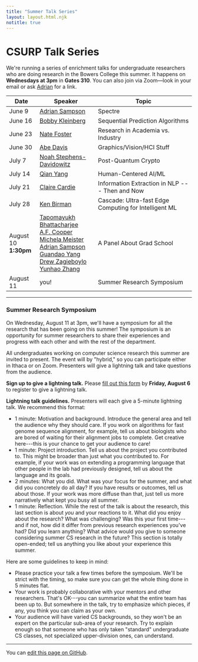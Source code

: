 ```yaml
---
title: "Summer Talk Series"
layout: layout.html.njk
notitle: true
---
```

# CSURP Talk Series

We're running a series of enrichment talks for undergraduate researchers who are doing research in the Bowers College this summer.
It happens on **Wednesdays at 3pm** in **Gates 310**.
You can also join via Zoom—look in your email or ask [Adrian](mailto:asampson@cs.cornell.edu) for a link.

<table>
    <thead>
        <tr>
            <th>Date</th>
            <th>Speaker</th>
            <th>Topic</th>
        </tr>
    </thead>
    <tbody>
        <tr>
            <td class="date">June 9</td>
            <td><a href="https://www.cs.cornell.edu/~asampson/">Adrian Sampson</a></td>
            <td>Spectre</td>
        </tr>
        <tr>
            <td class="date">June 16</td>
            <td><a href="https://www.cs.cornell.edu/~rdk/">Bobby Kleinberg</a></td>
            <td>Sequential Prediction Algorithms</td>
        </tr>
        <tr>
            <td class="date">June 23</td>
            <td><a href="https://www.cs.cornell.edu/~jnfoster/">Nate Foster</a></td>
            <td>Research in Academia vs. Industry</td>
        </tr>
        <tr>
            <td class="date">June 30</td>
            <td><a href="http://abedavis.com">Abe Davis</a></td>
            <td>Graphics/Vision/HCI Stuff</td>
        </tr>
        <tr>
            <td class="date">July 7</td>
            <td><a href="http://www.noahsd.com">Noah Stephens-Davidowitz</a></td>
            <td>Post-Quantum Crypto</td>
        </tr>
        <tr>
            <td class="date">July 14</td>
            <td><a href="https://yangqian.myportfolio.com">Qian Yang</a></td>
            <td>Human-Centered AI/ML</td>
        </tr>
        <tr>
            <td class="date">July 21</td>
            <td><a href="https://www.cs.cornell.edu/home/cardie/">Claire Cardie</a></td>
            <td>Information Extraction in NLP --- Then and Now</td>
        </tr>
        <tr>
            <td class="date">July 28</td>
            <td><a href="http://www.cs.cornell.edu/ken">Ken Birman</a></td>
            <td>Cascade: Ultra-fast Edge Computing for Intelligent ML</td>
        </tr>
        <tr>
            <td class="date">
                August 10<br>
                <b>1:30pm</b>
            </td>
            <td>
                <a href="https://sites.google.com/site/tapomayukh">Tapomayukh Bhattacharjee</a><br>
                <a href="https://cacioepe.pe">A.F. Cooper</a><br>
                <a href="https://michela-meister.github.io">Michela Meister</a><br>
                <a href="https://www.cs.cornell.edu/~asampson/">Adrian Sampson</a><br>
                <a href="https://www.guandaoyang.com">Guandao Yang</a><br>
                <a href="https://www.cs.cornell.edu/~dzag/">Drew Zagieboylo</a><br>
                <a href="https://dolobyte.net">Yunhao Zhang</a>
            </td>
            <td>A Panel About Grad School</td>
        </tr>
        <tr>
            <td class="date">August 11</td>
            <td>you!</td>
            <td>Summer Research Symposium</td>
        </tr>
    </tbody>
</table>

---

### Summer Research Symposium

On Wednesday, August 11 at 3pm, we'll have a symposium for all the research that has been going on this summer!
The symposium is an opportunity for summer researchers to share their experiences and progress with each other and with the rest of the department.

All undergraduates working on computer science research this summer are invited to present.
The event will by "hybrid," so you can participate either in Ithaca or on Zoom.
Presenters will give a lightning talk and take questions from the audience.

**Sign up to give a lightning talk.**
Please [fill out this form][form] by **Friday, August 6** to register to give a lightning talk.

[form]: https://forms.gle/yVqdHy3SRw6qK9dy9

**Lightning talk guidelines.**
Presenters will each give a 5-minute lightning talk.
We recommend this format:

* 1 minute: Motivation and background. Introduce the general area and tell the audience why they should care. If you work on algorithms for fast genome sequence alignment, for example, tell us about biologists who are bored of waiting for their alignment jobs to complete. Get creative here---this is your chance to get your audience to care!
* 1 minute: Project introduction. Tell us about the project you contributed to. This might be broader than just what you contributed to. For example, if your work was on extending a programming language that other people in the lab had previously designed, tell us about the language and its goals.
* 2 minutes: What you did. What was your focus for the summer, and what did you concretely do all day? If you have results or outcomes, tell us about those. If your work was more diffuse than that, just tell us more narratively what kept you busy all summer.
* 1 minute: Reflection. While the rest of the talk is about the research, this last section is about *you* and your reactions to it. What did you enjoy about the research? What was challenging? Was this your first time---and if not, how did it differ from previous research experiences you've had? Did you learn anything? What advice would you give to someone considering summer CS research in the future? This section is totally open-ended; tell us anything you like about your experience this summer.

Here are some guidelines to keep in mind:

* Please practice your talk a few times before the symposium. We'll be strict with the timing, so make sure you can get the whole thing done in 5 minutes flat.
* Your work is probably collaborative with your mentors and other researchers. That's OK---you can summarize what the entire team has been up to. But somewhere in the talk, try to emphasize which pieces, if any, you think you can claim as your own.
* Your audience will have varied CS backgrounds, so they won't be an expert on the particular sub-area of your research. Try to explain enough so that someone who has only taken "standard" undergraduate CS classes, not specialized upper-division ones, can understand.

---

You can [edit this page on GitHub](https://github.com/cucapra/capra-public/edit/master/src/summer2021.md).

